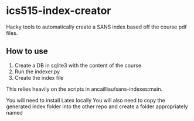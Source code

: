 # ics515-index-creator
Hacky tools to automatically create a SANS index based off the course pdf files.

## How to use
1) Create a DB in sqlite3 with the content of the course
2) Run the indexer.py
3) Create the index file

This relies heavily on the scripts in ancailliau/sans-indexes:main.

You will need to install Latex locally
You will also need to copy the generated index folder into the other repo and create a folder appropriately named
